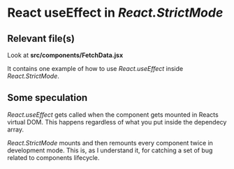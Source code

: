 # React useEffect in *React.StrictMode*
## Relevant file(s)
Look at __src/components/FetchData.jsx__

It contains one example of how to use *React.useEffect* inside *React.StrictMode*.

## Some speculation
*React.useEffect* gets called when the component gets mounted in Reacts virtual DOM.
This happens regardless of what you put inside the dependecy array.

*React.StrictMode* mounts and then remounts every component twice in development mode.
This is, as I understand it, for catching a set of bug related to components lifecycle.